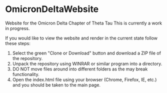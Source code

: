 # OmicronDeltaWebsite
Website for the Omicron Delta Chapter of Theta Tau
This is currently a work in progress.

If you would like to view the website and render in the current state follow these steps:

1. Select the green "Clone or Download" button and download a ZIP file of the repository.
2. Unpack the repository using WINRAR or similar program into a directory.
3. DO NOT move files around into different folders as the may break functionality.
4. Open the index.html file using your browser (Chrome, Firefox, IE, etc.) and you should be taken to the main page.

